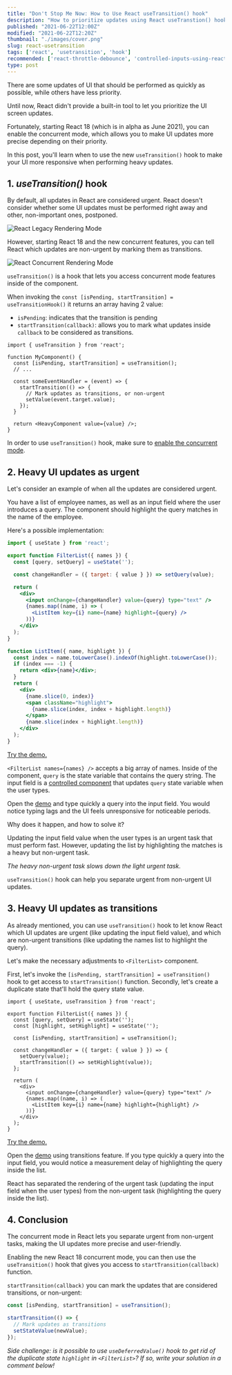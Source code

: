 ```yaml
---
title: "Don't Stop Me Now: How to Use React useTransition() hook"
description: "How to prioritize updates using React useTranstion() hook to speed up the UI."
published: "2021-06-22T12:00Z"
modified: "2021-06-22T12:20Z"
thumbnail: "./images/cover.png"
slug: react-usetransition
tags: ['react', 'usetransition', 'hook']
recommended: ['react-throttle-debounce', 'controlled-inputs-using-react-hooks']
type: post
---
```


There are some updates of UI that should be performed as quickly as possible, while others have less priority.  

Until now, React didn't provide a built-in tool to let you prioritize the UI screen updates.  

Fortunately, starting React 18 (which is in alpha as June 2021), you can enable the concurrent mode, which allows you to make
UI updates more precise depending on their priority.  

In this post, you'll learn when to use the new `useTransition()` hook to make your UI more responsive when performing
heavy updates.  

## 1. *useTransition()* hook

By default, all updates in React are considered urgent. React doesn't consider whether some UI updates must be performed right away and other, non-important ones, postponed.  

![React Legacy Rendering Mode](./images/legacy-3.svg)

However, starting React 18 and the new concurrent features, you can tell React which updates are non-urgent by marking them as transitions.  

![React Concurrent Rendering Mode](./images/concurrent-2.svg)

`useTransition()` is a hook that lets you access concurrent mode features inside of the component.  

When invoking the `const [isPending, startTransition] = useTransitionHook()` it returns an array having 2 value:

* `isPending`: indicates that the transition is pending
* `startTransition(callback)`: allows you to mark what updates inside `callback` to be considered as transitions.  

```jsx{4,8-11}
import { useTransition } from 'react';

function MyComponent() {
  const [isPending, startTransition] = useTransition();
  // ...

  const someEventHandler = (event) => {
    startTransition(() => {
      // Mark updates as transitions, or non-urgent
      setValue(event.target.value);
    });
  }

  return <HeavyComponent value={value} />;
}
```

In order to use `useTransition()` hook, make sure to [enable the concurrent mode](https://github.com/reactwg/react-18/discussions/6).  

## 2. Heavy UI updates as urgent

Let's consider an example of when all the updates are considered urgent.    

You have a list of employee names, as well as an input field where the user introduces a query. The component should highlight the query matches in the name of the employee.  

Here's a possible implementation:

```jsx
import { useState } from 'react';

export function FilterList({ names }) {
  const [query, setQuery] = useState('');

  const changeHandler = ({ target: { value } }) => setQuery(value);

  return (
    <div>
      <input onChange={changeHandler} value={query} type="text" />
      {names.map((name, i) => (
        <ListItem key={i} name={name} highlight={query} />
      ))}
    </div>
  );
}

function ListItem({ name, highlight }) {
  const index = name.toLowerCase().indexOf(highlight.toLowerCase());
  if (index === -1) {
    return <div>{name}</div>;
  }
  return (
    <div>
      {name.slice(0, index)}
      <span className="highlight">
        {name.slice(index, index + highlight.length)}
      </span>
      {name.slice(index + highlight.length)}
    </div>
  );
}
```

[Try the demo.](https://codesandbox.io/s/heavy-update-as-urgent-ejwbg?file=/src/FilterList.js)

`<FilterList names={names} />` accepts a big array of names. Inside of the component, `query` is the state variable that contains the query string. The input field is a [controlled
component](/controlled-inputs-using-react-hooks/) that updates `query` state variable when the user types.  

Open the [demo]((https://codesandbox.io/s/heavy-update-as-urgent-ejwbg?file=/src/FilterList.js)) and type quickly a query into the input field. You would notice typing lags and the UI feels unresponsive for noticeable periods.  

Why does it happen, and how to solve it?

Updating the input field value when the user types is an urgent task that must perform fast. However, updating the list by highlighting the matches is a heavy but non-urgent task.  

*The heavy non-urgent task slows down the light urgent task.*

`useTransition()` hook can help you separate urgent from non-urgent UI updates.  

## 3. Heavy UI updates as transitions

As already mentioned, you can use `useTransition()` hook to let know React which UI updates are urgent (like updating the input field value), and which are non-urgent transitions (like updating the names list to highlight the query).  

Let's make the necessary adjustments to `<FilterList>` component.  

First, let's invoke the `[isPending, startTransition] = useTransition()` hook to get access to `startTransition()` function. Secondly, let's create a duplicate state that'll hold the query state value.  

```jsx{5,7,11}
import { useState, useTransition } from 'react';

export function FilterList({ names }) {
  const [query, setQuery] = useState('');
  const [highlight, setHighlight] = useState('');

  const [isPending, startTransition] = useTransition();

  const changeHandler = ({ target: { value } }) => {
    setQuery(value);
    startTransition(() => setHighlight(value));
  };

  return (
    <div>
      <input onChange={changeHandler} value={query} type="text" />
      {names.map((name, i) => (
        <ListItem key={i} name={name} highlight={highlight} />
      ))}
    </div>
  );
}
```

[Try the demo.](https://codesandbox.io/s/heavy-update-as-non-urgent-ifobc?file=/src/FilterList.js)

Open the [demo](https://codesandbox.io/s/heavy-update-as-non-urgent-ifobc?file=/src/FilterList.js) using transitions feature. If you type quickly a query into the input field, you would notice a measurement delay of highlighting the query inside the list. 

React has separated the rendering of the urgent task (updating the input field when the user types) from the non-urgent task (highlighting the query inside the list).  

## 4. Conclusion

The concurrent mode in React lets you separate urgent from non-urgent tasks, making the UI updates more precise and user-friendly.  

Enabling the new React 18 concurrent mode, you can then use the `useTransition()` hook that gives you access to `startTransition(callback)` function. 

`startTransition(callback)` you can mark the updates that are considered transitions, or non-urgent:

```javascript
const [isPending, startTransition] = useTransition();

startTransition(() => {
  // Mark updates as transitions
  setStateValue(newValue);
});
```

*Side challenge: is it possible to use `useDeferredValue()` hook to get rid of the duplicate state `highlight` in `<FilterList>`? If so, write your solution in a comment below!*